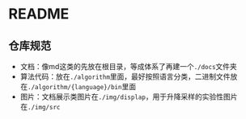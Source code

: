 # README

## 仓库规范

- 文档：像md这类的先放在根目录，等成体系了再建一个`./docs`文件夹
- 算法代码：放在`./algorithm`里面，最好按照语言分类，二进制文件放在`./algorithm/{language}/bin`里面
- 图片：文档展示类图片在`./img/displap`，用于升降采样的实验性图片在`./img/src`
